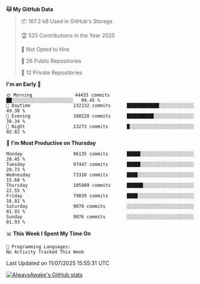 <!--START_SECTION:waka-->
**🐱 My GitHub Data** 

> 📦 167.2 kB Used in GitHub's Storage 
 > 
> 🏆 525 Contributions in the Year 2025
 > 
> 🚫 Not Opted to Hire
 > 
> 📜 26 Public Repositories 
 > 
> 🔑 12 Private Repositories 
 > 
**I'm an Early 🐤** 

```text
🌞 Morning                44433 commits       ██░░░░░░░░░░░░░░░░░░░░░░░   09.45 % 
🌆 Daytime                232132 commits      ████████████░░░░░░░░░░░░░   49.38 % 
🌃 Evening                180228 commits      ██████████░░░░░░░░░░░░░░░   38.34 % 
🌙 Night                  13273 commits       █░░░░░░░░░░░░░░░░░░░░░░░░   02.82 % 
```
📅 **I'm Most Productive on Thursday** 

```text
Monday                   96135 commits       █████░░░░░░░░░░░░░░░░░░░░   20.45 % 
Tuesday                  97447 commits       █████░░░░░░░░░░░░░░░░░░░░   20.73 % 
Wednesday                73310 commits       ████░░░░░░░░░░░░░░░░░░░░░   15.60 % 
Thursday                 105989 commits      ██████░░░░░░░░░░░░░░░░░░░   22.55 % 
Friday                   79039 commits       ████░░░░░░░░░░░░░░░░░░░░░   16.81 % 
Saturday                 9070 commits        ░░░░░░░░░░░░░░░░░░░░░░░░░   01.93 % 
Sunday                   9076 commits        ░░░░░░░░░░░░░░░░░░░░░░░░░   01.93 % 
```


📊 **This Week I Spent My Time On** 

```text
💬 Programming Languages: 
No Activity Tracked This Week
```


 Last Updated on 11/07/2025 15:55:31 UTC
<!--END_SECTION:waka-->

[![AlwaysAwake's GitHub stats](https://github-readme-stats.vercel.app/api?username=AlwaysAwake&show_icons=true&theme=github_dark&count_private=true)](https://github.com/AlwaysAwake/AlwaysAwake)
